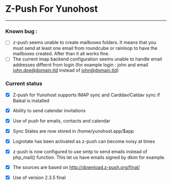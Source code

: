 # Z-Push For Yunohost
* * *
### Known bug :
- [ ] z-push seems unable to create mailboxes folders. It means that you must send at least one email from roundcube or rainloop to have the mailboxes created. After than it all works fine.
- [ ] The current imap backend configuration seems unable to handle email addresses differnt from login (for example login : john and email john.doe@domain.tld instead of john@domain.tld)

### Current status
- [x] Z-push for Yunohost supports IMAP sync and Carddav/Caldav sync if Baikal is installed
- [x] Ability to send calendar invitations
- [x] Use of push for emails, contacts and calendar
- [x] Sync States are now stored in /home/yunohost.app/$app
- [x] Logrotate has been activated as z-push can become noisy at times
- [x] z-push is now configured to use smtp to send emails instead of php_mail() function. This let us have emails signed by dkim for example.
- [x] The sources are based on http://download.z-push.org/final/
- [x] Use of version 2.3.5 final

